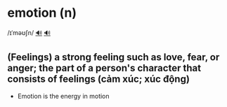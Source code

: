 # emotion (n)

/ɪˈməʊʃn/ [🔊](https://www.oxfordlearnersdictionaries.com/media/english/uk_pron/e/emo/emoti/emotion__gb_1.mp3) [🔊](https://www.oxfordlearnersdictionaries.com/media/english/us_pron/e/emo/emoti/emotion__us_1.mp3)

## (Feelings) a strong feeling such as love, fear, or anger; the part of a person's character that consists of feelings (cảm xúc; xúc động)

- Emotion is the energy in motion